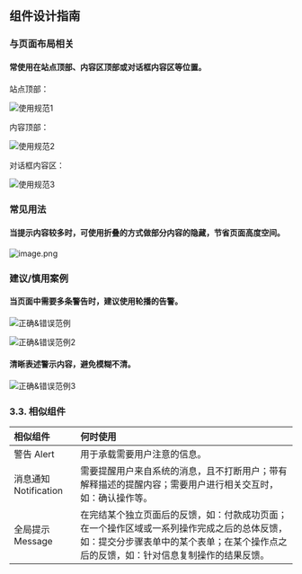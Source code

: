 ## 组件设计指南


### 与页面布局相关

#### 常使用在站点顶部、内容区顶部或对话框内容区等位置。

站点顶部：

![使用规范1](https://tdesign.gtimg.com/site/design/images/使用规范1-1837953.jpg)



内容顶部：

![使用规范2](https://tdesign.gtimg.com/site/design/images/使用规范2-1837976.jpg)



对话框内容区：

![使用规范3](https://tdesign.gtimg.com/site/design/images/使用规范3-1837985.jpg)

### 常见用法

#### 当提示内容较多时，可使用折叠的方式做部分内容的隐藏，节省页面高度空间。
<img width="" src="/uploads/828D2D3407824C8097B71E86CB460525/image.png" alt="image.png" />


### 建议/慎用案例

#### 当页面中需要多条警告时，建议使用轮播的告警。

![正确&错误范例](https://tdesign.gtimg.com/site/design/images/正确&错误范例.jpg)




![正确&错误范例2](https://tdesign.gtimg.com/site/design/images/正确&错误范例2-1838001.jpg)



#### 清晰表述警示内容，避免模糊不清。

![正确&错误范例3](https://tdesign.gtimg.com/site/design/images/正确&错误范例3-1838009.jpg)




### 3.3. 相似组件

| 相似组件             | 何时使用                                                     |
| :------------------- | :----------------------------------------------------------- |
| 警告 Alert | 用于承载需要用户注意的信息。 |
| 消息通知Notification | 需要提醒用户来自系统的消息，且不打断用户；带有解释描述的提醒内容；需要用户进行相关交互时，如：确认操作等。 |
| 全局提示Message      | 在完结某个独立页面后的反馈，如：付款成功页面；在一个操作区域或一系列操作完成之后的总体反馈，如：提交分步骤表单中的某个表单；在某个操作点之后的反馈，如：针对信息复制操作的结果反馈。 |

